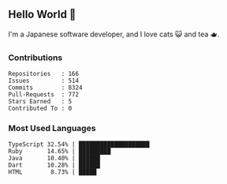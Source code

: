 ## Hello World 👋

I'm a Japanese software developer, and I love cats 😺 and tea 🫖.

### Contributions

    Repositories   : 166
    Issues         : 514
    Commits        : 8324
    Pull-Requests  : 772
    Stars Earned   : 5
    Contributed To : 0

### Most Used Languages

    TypeScript 32.54% | ████████████████████
    Ruby       14.65% | █████████
    Java       10.40% | ██████
    Dart       10.28% | ██████
    HTML        8.73% | █████
